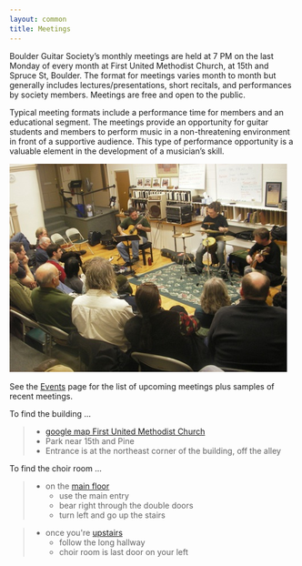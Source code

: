```yaml
---
layout: common
title: Meetings
---
```


Boulder Guitar Society’s monthly meetings are held at 7 PM on the last Monday of every month at First United Methodist Church, at 15th and Spruce St, Boulder. The format for meetings varies month to month but generally includes lectures/presentations, short recitals, and performances by society members. Meetings are free and open to the public.


Typical meeting formats include a performance time for members and an educational segment. The meetings provide an opportunity for guitar students and members to perform music in a non-threatening environment in front of a supportive audience. This type of performance opportunity is a valuable element in the development of a musician’s skill.

![TonescapeFeb2011](/pics/20110228-Tonescape.jpg)


See the [Events](/Events.html) page for the list of upcoming meetings plus samples of recent meetings.

To find the building ...
> * [google map First United Methodist Church](https://www.google.com/maps/place/First+United+Methodist+Church/@40.0197944,-105.2770472,17z/data=!3m1!4b1!4m6!3m5!1s0x876bec286ec8f131:0x9b9539efa71e20fb!8m2!3d40.0197944!4d-105.2770472!16s%2Fg%2F1wf392r_?entry=ttu&g_ep=EgoyMDI1MDUyNi4wIKXMDSoASAFQAw%3D%3D)
> * Park near 15th and Pine
> * Entrance is at the northeast corner of the building, off the alley

To find the choir room ...
> * on the [main floor](/pics/FUMC-Mainlevel.png)
>     - use the main entry
>     - bear right through the double doors
>     - turn left and go up the stairs

> * once you're [upstairs](/pics/FUMC-Upperfloors.png)
>     - follow the long hallway
>     - choir room is last door on your left

